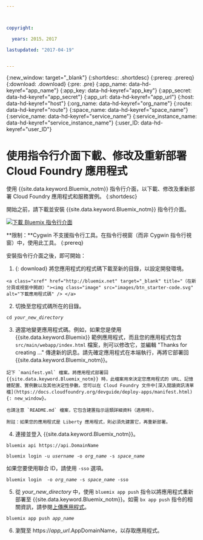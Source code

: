 ```yaml
---



copyright:

  years: 2015，2017

lastupdated: "2017-04-19"


---
```


{:new_window: target="_blank"}
{:shortdesc: .shortdesc}
{:prereq: .prereq}
{:download: .download}
{:pre: .pre}
{:app_name: data-hd-keyref="app_name"}
{:app_key: data-hd-keyref="app_key"}
{:app_secret: data-hd-keyref="app_secret"}
{:app_url: data-hd-keyref="app_url"}
{:host: data-hd-keyref="host"}
{:org_name: data-hd-keyref="org_name"}
{:route: data-hd-keyref="route"}
{:space_name: data-hd-keyref="space_name"}
{:service_name: data-hd-keyref="service_name"}
{:service_instance_name: data-hd-keyref="service_instance_name"}
{:user_ID: data-hd-keyref="user_ID"}

# 使用指令行介面下載、修改及重新部署 Cloud Foundry 應用程式

使用 {{site.data.keyword.Bluemix_notm}} 指令行介面，以下載、修改及重新部署 Cloud Foundry 應用程式和服務實例。
{:shortdesc}

開始之前，請下載並安裝 {{site.data.keyword.Bluemix_notm}} 指令行介面。 

<p>
<a class="xref" href="https://clis.ng.bluemix.net" target="_blank" title="（在新分頁或視窗中開啟）"><img class="image" src="images/btn_bx_commandline.svg" alt="下載 Bluemix 指令行介面" /> </a>
</p>

**限制：**Cygwin 不支援指令行工具。在指令行視窗（而非 Cygwin 指令行視窗）中，使用此工具。
{:prereq}

安裝指令行介面之後，即可開始：

  1. {: download} 將您應用程式的程式碼下載至新的目錄，以設定開發環境。
  
    <a class="xref" href="http://bluemix.net" target="_blank" title="（在新分頁或視窗中開啟）"><img class="image" src="images/btn_starter-code.svg" alt="下載應用程式碼" /> </a>

  2. 切換至您程式碼所在的目錄。

  <pre class="pre"><code class="hljs">cd <var class="keyword varname">your_new_directory</var></code></pre>

  3.  適當地變更應用程式碼。例如，如果您是使用 {{site.data.keyword.Bluemix}} 範例應用程式，而且您的應用程式包含 `src/main/webapp/index.html` 檔案，則可以修改它，並編輯 "Thanks for creating ..." 傳達新的訊息。請先確定應用程式在本端執行，再將它部署回 {{site.data.keyword.Bluemix_notm}}。

    記下 `manifest.yml` 檔案。將應用程式部署回 {{site.data.keyword.Bluemix_notm}} 時，此檔案用來決定您應用程式的 URL、記憶體配置、實例數以及其他決定性參數。您可以在 Cloud Foundry 文件中[深入閱讀資訊清單檔](https://docs.cloudfoundry.org/devguide/deploy-apps/manifest.html){: new_window}。

    也請注意 `README.md` 檔案，它包含建置指示這類詳細資料（適用時）。

    附註：如果您的應用程式是 Liberty 應用程式，則必須先建置它，再重新部署。

  4. 連接並登入 {{site.data.keyword.Bluemix_notm}}。

  <pre class="pre"><code class="hljs">bluemix api https://api.<span class="keyword" data-hd-keyref="DomainName">DomainName</span></code></pre>

  <pre class="pre"><code class="hljs">bluemix login -u <var class="keyword varname" data-hd-keyref="user_ID">username</var> -o <var class="keyword varname" data-hd-keyref="org_name">org_name</var> -s <var class="keyword varname" data-hd-keyref="space_name">space_name</var></code></pre>

  如果您要使用聯合 ID，請使用 `-sso` 選項。

  <pre class="pre"><code class="hljs">bluemix login  -o <var class="keyword varname" data-hd-keyref="org_name">org_name</var> -s <var class="keyword varname" data-hd-keyref="space_name">space_name</var> -sso</code></pre>

  5. 從 <var class="keyword varname">your_new_directory</var> 中，使用 `bluemix app push` 指令以將應用程式重新部署至 {{site.data.keyword.Bluemix_notm}}。如需 `bx app push` 指令的相關資訊，請參閱[上傳應用程式](/docs/starters/upload_app.html)。

  <pre class="pre"><code class="hljs">bluemix app push <var class="keyword varname" data-hd-keyref="app_name">app_name</var></code></pre>

  6. 瀏覽至 https://<var class="keyword varname" data-hd-keyref="app_url">app_url</var>.<span class="keyword" data-hd-keyref="APPDomain">AppDomainName</span>，以存取應用程式。
